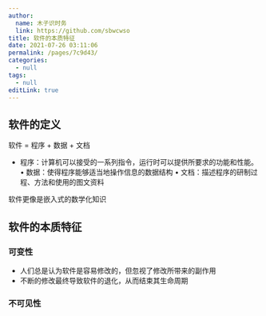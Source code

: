 ```yaml
---
author: 
  name: 木子识时务
  link: https://github.com/sbwcwso
title: 软件的本质特征
date: 2021-07-26 03:11:06
permalink: /pages/7c9d43/
categories: 
  - null
tags: 
  - null
editLink: true
---
```



## 软件的定义

软件 = 程序 + 数据 + 文档  
* 程序：计算机可以接受的一系列指令，运行时可以提供所要求的功能和性能。
• 数据：使得程序能够适当地操作信息的数据结构
• 文档：描述程序的研制过程、方法和使用的图文资料


软件更像是嵌入式的数学化知识

## 软件的本质特征

### 可变性

* 人们总是认为软件是容易修改的，但忽视了修改所带来的副作用
* 不断的修改最终导致软件的退化，从而结束其生命周期

### 不可见性

